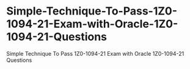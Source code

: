 # Simple-Technique-To-Pass-1Z0-1094-21-Exam-with-Oracle-1Z0-1094-21-Questions
Simple Technique To Pass 1Z0-1094-21 Exam with Oracle 1Z0-1094-21 Questions
